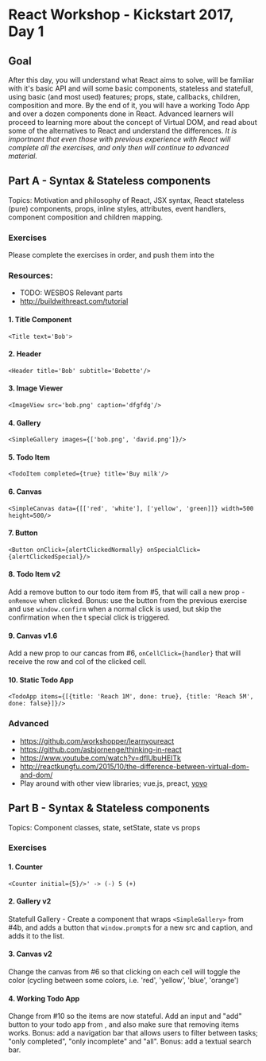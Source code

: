 # React Workshop - Kickstart 2017, Day 1


## Goal

After this day, you will understand what React aims to solve, will be familiar with it's basic API and will some basic components, stateless and statefull, using basic (and most used) features; props, state, callbacks, children, composition and more.
By the end of it, you will have a working Todo App and over a dozen components done in React.
Advanced learners will proceed to learning more about the concept of Virtual DOM, and read about some of the alternatives to React and understand the differences.
*It is importnant that even those with previous experience with React will complete all the exercises, and only then will continue to advanced material.*


## Part A - Syntax & Stateless components

Topics: Motivation and philosophy of React, JSX syntax, React stateless (pure) components, props, inline styles, attributes, event handlers, component composition and children mapping.

### Exercises

Please complete the exercises in order, and push them into the 

### Resources:
- TODO: WESBOS Relevant parts
- http://buildwithreact.com/tutorial

#### 1. Title Component

`<Title text='Bob'>`

#### 2. Header 

`<Header title='Bob' subtitle='Bobette'/>`

#### 3. Image Viewer

`<ImageView src='bob.png' caption='dfgfdg'/>`

#### 4. Gallery

`<SimpleGallery images={['bob.png', 'david.png']}/>`

#### 5. Todo Item

`<TodoItem completed={true} title='Buy milk'/>`

#### 6. Canvas

`<SimpleCanvas data={[['red', 'white'], ['yellow', 'green]]} width=500 height=500/>`

#### 7. Button

`<Button onClick={alertClickedNormally} onSpecialClick={alertClickedSpecial}/>`

#### 8. Todo Item v2

Add a remove button to our todo item from #5, that will call a new prop - `onRemove` when clicked.
Bonus: use the button from the previous exercise and use `window.confirm` when a normal click is used, but skip the confirmation when the t special click is triggered.

#### 9. Canvas v1.6
Add a new prop to our cancas from #6, `onCellClick={handler}` that will receive the row and col of the clicked cell.

#### 10. Static Todo App
`<TodoApp items={[{title: 'Reach 1M', done: true}, {title: 'Reach 5M', done: false}]}/>`


### Advanced
- https://github.com/workshopper/learnyoureact
- https://github.com/asbjornenge/thinking-in-react
- https://www.youtube.com/watch?v=dflUbuHEITk
- http://reactkungfu.com/2015/10/the-difference-between-virtual-dom-and-dom/
- Play around with other view libraries; vue.js, preact, [yoyo](https://github.com/maxogden/yo-yo)


## Part B - Syntax & Stateless components

Topics: Component classes, state, setState, state vs props


### Exercises


#### 1. Counter
`<Counter initial={5}/>' -> (-) 5 (+)`

#### 2. Gallery v2
Statefull Gallery - Create a component that wraps `<SimpleGallery>` from #4b, and adds a button that `window.prompt`s for a new src and caption, and adds it to the list.

#### 3. Canvas v2
Change the canvas from #6 so that clicking on each cell will toggle the color (cycling between some colors, i.e. 'red', 'yellow', 'blue', 'orange')

#### 4. Working Todo App
Change <TodoApp> from #10 so the items are now stateful. Add an input and "add" button to your todo app from , and also make sure that removing items works. Bonus: add a navigation bar that allows users to filter between tasks; "only completed", "only incomplete" and "all". Bonus: add a textual search bar.


